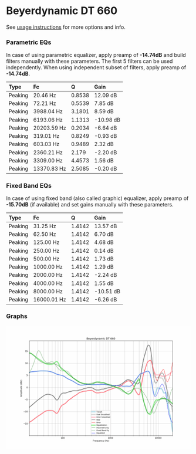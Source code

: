 # Beyerdynamic DT 660
See [usage instructions](https://github.com/jaakkopasanen/AutoEq#usage) for more options and info.

### Parametric EQs
In case of using parametric equalizer, apply preamp of **-14.74dB** and build filters manually
with these parameters. The first 5 filters can be used independently.
When using independent subset of filters, apply preamp of **-14.74dB**.

| Type    | Fc          |      Q | Gain      |
|:--------|:------------|:-------|:----------|
| Peaking | 20.46 Hz    | 0.8538 | 12.09 dB  |
| Peaking | 72.21 Hz    | 0.5539 | 7.85 dB   |
| Peaking | 3988.04 Hz  | 3.1801 | 8.59 dB   |
| Peaking | 6193.06 Hz  | 1.1313 | -10.98 dB |
| Peaking | 20203.59 Hz | 0.2034 | -6.64 dB  |
| Peaking | 319.01 Hz   | 0.8249 | -0.93 dB  |
| Peaking | 603.03 Hz   | 0.9489 | 2.32 dB   |
| Peaking | 2360.21 Hz  | 2.179  | -2.20 dB  |
| Peaking | 3309.00 Hz  | 4.4573 | 1.56 dB   |
| Peaking | 13370.83 Hz | 2.5085 | -0.20 dB  |

### Fixed Band EQs
In case of using fixed band (also called graphic) equalizer, apply preamp of **-15.70dB**
(if available) and set gains manually with these parameters.

| Type    | Fc          |      Q | Gain      |
|:--------|:------------|:-------|:----------|
| Peaking | 31.25 Hz    | 1.4142 | 13.57 dB  |
| Peaking | 62.50 Hz    | 1.4142 | 6.70 dB   |
| Peaking | 125.00 Hz   | 1.4142 | 4.68 dB   |
| Peaking | 250.00 Hz   | 1.4142 | 0.14 dB   |
| Peaking | 500.00 Hz   | 1.4142 | 1.73 dB   |
| Peaking | 1000.00 Hz  | 1.4142 | 1.29 dB   |
| Peaking | 2000.00 Hz  | 1.4142 | -2.24 dB  |
| Peaking | 4000.00 Hz  | 1.4142 | 1.55 dB   |
| Peaking | 8000.00 Hz  | 1.4142 | -10.51 dB |
| Peaking | 16000.01 Hz | 1.4142 | -6.26 dB  |

### Graphs
![](./Beyerdynamic%20DT%20660.png)
